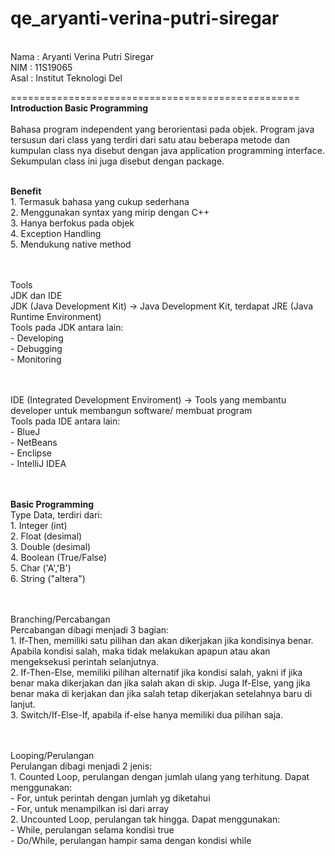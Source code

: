 # qe_aryanti-verina-putri-siregar

<br>Nama : Aryanti Verina Putri Siregar
<br>NIM  : 11S19065
<br>Asal : Institut Teknologi Del

==================================================
<br>**Introduction Basic Programming**
<br> <Java Language>
<br>Bahasa program independent yang berorientasi pada objek. Program java tersusun dari class yang terdiri dari satu atau beberapa metode dan kumpulan class nya disebut dengan java application programming interface. Sekumpulan class ini juga disebut dengan package. 

<br>**Benefit**
<br>1. Termasuk bahasa yang cukup sederhana
<br>2. Menggunakan syntax yang mirip dengan C++
<br>3. Hanya berfokus pada objek
<br>4. Exception Handling
<br>5. Mendukung native method
<br><br>


<br>Tools
<br>JDK dan IDE
<br>JDK (Java Development Kit) -> Java Development Kit, terdapat JRE (Java Runtime Environment)
<br>Tools pada JDK antara lain:
<br>- Developing
<br>- Debugging
<br>- Monitoring
<br><br>

<br>IDE (Integrated Development Enviroment) -> Tools yang membantu developer untuk membangun software/ membuat program
<br>Tools pada IDE antara lain:
<br>- BlueJ
<br>- NetBeans
<br>- Enclipse
<br>- IntelliJ IDEA
<br><br>

<br>**Basic Programming**
<br>Type Data, terdiri dari:
<br>1. Integer (int)
<br>2. Float (desimal)
<br>3. Double (desimal)
<br>4. Boolean (True/False)
<br>5. Char ('A','B')
<br>6. String ("altera")
<br><br>

<br>Branching/Percabangan
<br>Percabangan dibagi menjadi 3 bagian:
<br>1. If-Then, memiliki satu pilihan dan akan dikerjakan jika kondisinya benar. Apabila kondisi salah, maka tidak melakukan apapun atau akan mengeksekusi perintah selanjutnya.
<br>2. If-Then-Else, memiliki pilihan alternatif jika kondisi salah, yakni if jika benar maka dikerjakan dan jika salah akan di skip. Juga If-Else, yang jika benar maka di kerjakan dan jika salah tetap dikerjakan setelahnya baru di lanjut.
<br>3. Switch/If-Else-If, apabila if-else hanya memiliki dua pilihan saja. 
<br><br>

<br>Looping/Perulangan
<br>Perulangan dibagi menjadi 2 jenis:
<br>1. Counted Loop, perulangan dengan jumlah ulang yang terhitung. Dapat menggunakan:
<br>      - For, untuk perintah dengan jumlah yg diketahui
<br>      - For, untuk menampilkan isi dari array
<br>2. Uncounted Loop, perulangan tak hingga. Dapat menggunakan:
<br>      - While, perulangan selama kondisi true
<br>      - Do/While, perulangan hampir sama dengan kondisi while

